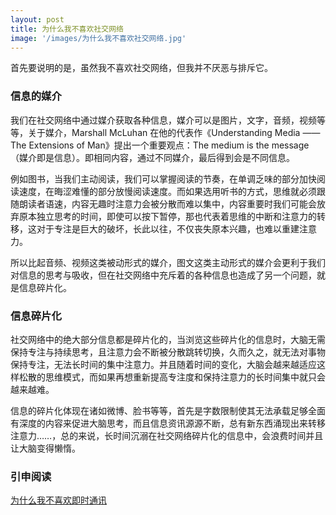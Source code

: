 ```yaml
---
layout: post
title: 为什么我不喜欢社交网络
image: '/images/为什么我不喜欢社交网络.jpg'
---
```

首先要说明的是，虽然我不喜欢社交网络，但我并不厌恶与排斥它。

### 信息的媒介
我们在社交网络中通过媒介获取各种信息，媒介可以是图片，文字，音频，视频等等，关于媒介，Marshall McLuhan 在他的代表作《Understanding Media —— The Extensions of Man》提出一个重要观点：The medium is the message（媒介即是信息）。即相同内容，通过不同媒介，最后得到会是不同信息。

例如图书，当我们主动阅读，我们可以掌握阅读的节奏，在单调乏味的部分加快阅读速度，在晦涩难懂的部分放慢阅读速度。而如果选用听书的方式，思维就必须跟随朗读者语速，内容无趣时注意力会被分散而难以集中，内容重要时我们可能会放弃原本独立思考的时间，即使可以按下暂停，那也代表着思维的中断和注意力的转移，这对于专注是巨大的破坏，长此以往，不仅丧失原本兴趣，也难以重建注意力。

所以比起音频、视频这类被动形式的媒介，图文这类主动形式的媒介会更利于我们对信息的思考与吸收，但在社交网络中充斥着的各种信息也造成了另一个问题，就是信息碎片化。

### 信息碎片化
社交网络中的绝大部分信息都是碎片化的，当浏览这些碎片化的信息时，大脑无需保持专注与持续思考，且注意力会不断被分散跳转切换，久而久之，就无法对事物保持专注，无法长时间的集中注意力。并且随着时间的变化，大脑会越来越适应这样松散的思维模式，而如果再想重新提高专注度和保持注意力的长时间集中就只会越来越难。

信息的碎片化体现在诸如微博、脸书等等，首先是字数限制使其无法承载足够全面有深度的内容来促进大脑思考，而且信息资讯源源不断，总有新东西涌现出来转移注意力……，总的来说，长时间沉溺在社交网络碎片化的信息中，会浪费时间并且让大脑变得懒惰。

### 引申阅读
[为什么我不喜欢即时通讯](https://east-bladder.com/why-i-dont-like-instant-messaging/)
